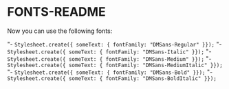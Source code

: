 # FONTS-README

Now you can use the following fonts:

"- `Stylesheet.create({ someText: { fontFamily: "DMSans-Regular" }});`
"- `Stylesheet.create({ someText: { fontFamily: "DMSans-Italic" }});`
"- `Stylesheet.create({ someText: { fontFamily: "DMSans-Medium" }});`
"- `Stylesheet.create({ someText: { fontFamily: "DMSans-MediumItalic" }});`
"- `Stylesheet.create({ someText: { fontFamily: "DMSans-Bold" }});`
"- `Stylesheet.create({ someText: { fontFamily: "DMSans-BoldItalic" }});`
